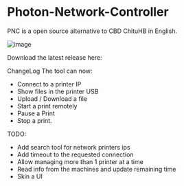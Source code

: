 # Photon-Network-Controller

PNC is a open source alternative to CBD ChituHB in English. 

![image](https://user-images.githubusercontent.com/11083514/61731366-35fb0b80-ad73-11e9-89a5-d72ef80cd0eb.png)

Download the latest release here: 

ChangeLog
The tool can now:
- Connect to a printer IP
- Show files in the printer USB
- Upload / Download a file
- Start a print remotely
- Pause a Print
- Stop a print.

TODO:
- Add search tool for network printers ips
- Add timeout to the requested connection
- Allow managing more than 1 printer at a time
- Read info from the machines and update remaining time
- Skin a UI
